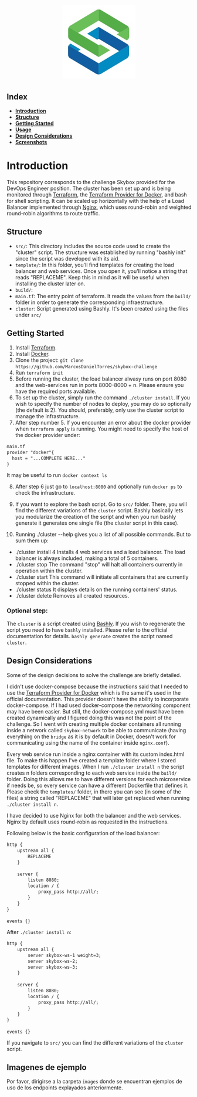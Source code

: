 <h1 align="center">
  <img src="images/logo.jpg" alt="Skybox Logo" width=200 />
</h1>


## Index
- [**Introduction**](#introduction)
- [**Structure**](#structure)
- [**Getting Started**](#getting-started)
- [**Usage**](#usage)
- [**Design Considerations**](#design-considerations)
- [**Screenshots**](#screenshots)
# Introduction
This repository corresponds to the challenge Skybox provided for the DevOps Engineer position.
The cluster has been set up and is being monitored through [Terraform], the [Terraform Provider for Docker], and bash for shell scripting. It can be scaled up horizontally with the help of a Load Balancer implemented through [Nginx], which uses round-robin and weighted round-robin algorithms to route traffic.

## Structure
-  `src/`: This directory includes the source code used to create the "cluster" script. The structure was established by running "bashly init" since the script was developed with its aid.
-  `template/`: In this folder, you'll find templates for creating the load balancer and web services. Once you open it, you'll notice a string that reads "REPLACEME". Keep this in mind as it will be useful when installing the cluster later on.
-  `build/`: 
-  `main.tf`: The entry point of terraform. It reads the values from the `build/` folder in order to generate the corresponding infraestructure.
-  `cluster`: Script generated using Bashly. It's been created using the files under `src/`

## Getting Started

1. Install [Terraform].
2. Install [Docker].
3. Clone the project: `git clone https://github.com/MarcosDanielTorres/skybox-challenge`
4. Run `terraform init`
5. Before running the cluster, the load balancer alwasy runs on port 8080 and the web-services run in ports 8000-8000 + n. Please ensure you have the required ports available.
6. To set up the cluster, simply run the command `./cluster install`. If you wish to specify the number of nodes to deploy, you may do so optionally (the default is 2). You should, preferably, only use the cluster script to manage the infrastructure.
7. After step number 5. If you encounter an error about the docker provider when `terraform apply` is running. You might need to specify the host of the docker provider under:
```
main.tf
provider "docker"{
  host = "...COMPLETE HERE..."
}
```
It may be useful to run `docker context ls` 

8. After step 6 just go to `localhost:8080` and optionally run `docker ps` to check the infrastructure.
   
9. If you want to explore the bash script. Go to `src/` folder. There, you will find the different variations of the `cluster` script. Bashly basically lets you modularize the creation of the script and when you run bashly generate it generates one single file (the cluster script in this case).

10. Running ./cluster --help gives you a list of all possible commands. But to sum them up:
  -  ./cluster install 4        Installs 4 web services and a load balancer. The load balancer is always included, making a total of 5 containers.
  -  ./cluster stop             The command "stop" will halt all containers currently in operation within the cluster.
  -  ./cluster start            This command will initiate all containers that are currently stopped within the cluster.
  -  ./cluster status           It displays details on the running containers' status.
  -  ./cluster delete           Removes all created resources.
### Optional step:
The `cluster` is a script created using [Bashly]. If you wish to regenerate the script you need to have `bashly` installed. Please refer to the official documentation for details. `bashly generate` creates the script named `cluster`.


## Design Considerations
Some of the design decisions to solve the challenge are briefly detailed.

I didn't use docker-compose because the instructions said that I needed to use the [Terraform Provider for Docker] which is the same it's used in the official documentation. This provider doesn't have the ability to incorporate docker-compose. If I had used docker-compose the networking component may have been easier. But still, the docker-compose.yml must have been created dynamically and I figured doing this was not the point of the challenge. So I went with creating multiple docker containers all running inside a network called `skybox-network` to be able to communicate (having everything on the `bridge` as it is by default in Docker, doesn't work for communicating using the name of the container inside `nginx.conf`).

Every web service run inside a nginx container with its custom index.html file. To make this happen I've created a template folder where I stored templates for different images. When I run `./cluster install n` the script creates n folders corresponding to each web service inside the `build/` folder. Doing this allows me to have different versions for each microservice if needs be, so every service can have a different Dockerfile that defines it.
Please check the `templates/` folder, in there you can see (in some of the files) a string called "REPLACEME" that will later get replaced when running `./cluster install n`.

I have decided to use Nginx for both the balancer and the web services. Nginx by default uses round-robin as requested in the instructions. 

Following below is the basic configuration of the load balancer:
```
http {
    upstream all {
        REPLACEME
    }

    server {
        listen 8080;
        location / {
            proxy_pass http://all/;
        }
    }
}

events {}
```

After `./cluster install n`:
```
http {
    upstream all {
        server skybox-ws-1 weight=3;
        server skybox-ws-2;
        server skybox-ws-3;
    }

    server {
        listen 8080;
        location / {
            proxy_pass http://all/;
        }
    }
}

events {}
```


If you navigate to `src/` you can find the different variations of the `cluster` script.



## Imagenes de ejemplo
Por favor, dirigirse a la carpeta `images` donde se encuentran ejemplos de uso de los endpoints explayados anteriormente.




[Terraform]: https://nodejs.org
[Docker]: https://www.docker.com/
[Nginx]: https://www.nginx.com
[Bashly]: https://bashly.dannyb.co
[Terraform Provider for Docker]: https://github.com/kreuzwerker/terraform-provider-docker
